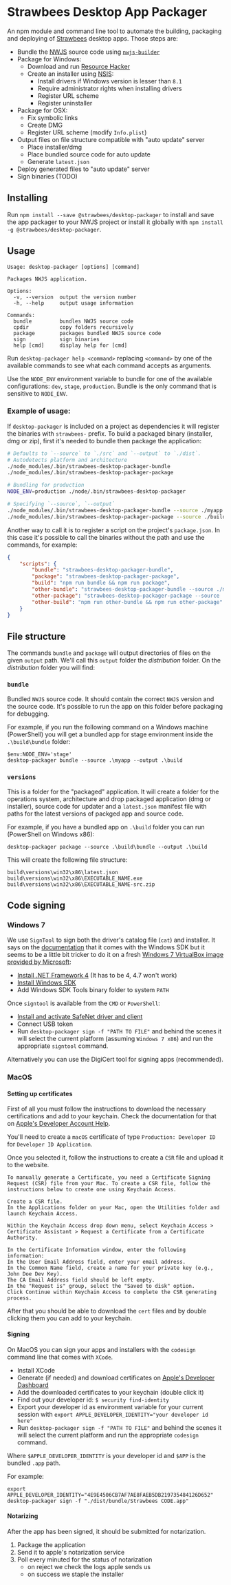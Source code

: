 # Strawbees Desktop App Packager

An npm module and command line tool to automate the building, packaging and deploying of [Strawbees](https://strawbees.com/) desktop apps. Those steps are:

- Bundle the [NWJS](https://nwjs.io/) source code using [`nwjs-builder`](https://github.com/evshiron/nwjs-builder)
- Package for Windows:
	- Download and run [Resource Hacker](http://www.angusj.com/resourcehacker/)
	- Create an installer using [NSIS](https://nsis.sourceforge.io/Main_Page):
		- Install drivers if Windows version is lesser than `8.1`
		- Require administrator rights when installing drivers
		- Register URL scheme
		- Register uninstaller
- Package for OSX:
	- Fix symbolic links
	- Create DMG
	- Register URL scheme (modify `Info.plist`)
- Output files on file structure compatible with "auto update" server
	- Place installer/dmg
	- Place bundled source code for auto update
	- Generate `latest.json`
- Deploy generated files to "auto update" server
- Sign binaries (TODO)

## Installing

Run `npm install --save @strawbees/desktop-packager` to install and save the app packager to your NWJS project or install it globally with `npm install -g @strawbees/desktop-packager`.

## Usage

```
Usage: desktop-packager [options] [command]

Packages NWJS application.

Options:
  -v, --version  output the version number
  -h, --help     output usage information

Commands:
  bundle         bundles NWJS source code
  cpdir          copy folders recursively
  package        packages bundled NWJS source code
  sign           sign binaries
  help [cmd]     display help for [cmd]
```

Run `desktop-packager help <command>` replacing `<command>` by one of the available commands to see what each command accepts as arguments.

Use the `NODE_ENV` environment variable to bundle for one of the available configurations: `dev`, `stage`, `production`. Bundle is the only command that is sensitive to `NODE_ENV`.

### Example of usage:

If `desktop-packager` is included on a project as dependencies it will register the binaries with `strawbees-` prefix. To build a packaged binary (installer, dmg or zip), first it's needed to bundle then package the application:

```bash
# Defaults to `--source` to `./src` and `--output` to `./dist`.
# Autodetects platform and architecture
./node_modules/.bin/strawbees-desktop-packager-bundle
./node_modules/.bin/strawbees-desktop-packager-package

# Bundling for production
NODE_ENV=production ./node/.bin/strawbees-desktop-packager

# Specifying `--source`, `--output`
./node_modules/.bin/strawbees-desktop-packager-bundle --source ./myapp --output ./build
./node_modules/.bin/strawbees-desktop-packager-package --source ./build/bundle --output ./build

```

Another way to call it is to register a script on the project's `package.json`. In this case it's possible to call the binaries without the path and use the commands, for example:

```json
{
	"scripts": {
		"bundle": "strawbees-desktop-packager-bundle",
		"package": "strawbees-desktop-packager-package",
		"build": "npm run bundle && npm run package",
		"other-bundle": "strawbees-desktop-packager-bundle --source ./myapp --output ./build",
		"other-package": "strawbees-desktop-packager-package --source ./build/bundle --output ./build",
		"other-build": "npm run other-bundle && npm run other-package"
	}
}
```

## File structure

The commands `bundle` and `package` will output directories of files on the given `output` path. We'll call this `output` folder the *distribution* folder. On the *distribution* folder you will find:

### `bundle`

Bundled `NWJS` source code. It should contain the correct `NWJS` version and the source code. It's possible to run the app on this folder before packaging for debugging.

For example, if you run the following command on a Windows machine (PowerShell) you will get a bundled app for stage environment inside the `.\build\bundle` folder:

```ps
$env:NODE_ENV='stage'
desktop-packager bundle --source .\myapp --output .\build
```

### `versions`

This is a folder for the "packaged" application. It will create a folder for the operations system, architecture and drop packaged application (dmg or installer), source code for updater and a `latest.json` manifest file with paths for the latest versions of packged app and source code.

For example, if you have a bundled app on `.\build` folder you can run (PowerShell on Windows x86):

```shell
desktop-packager package --source .\build\bundle --output .\build
```

This will create the following file structure:

```
build\versions\win32\x86\latest.json
build\versions\win32\x86\EXECUTABLE_NAME.exe
build\versions\win32\x86\EXECUTABLE_NAME-src.zip
```

## Code signing

### Windows 7

We use `SignTool` to sign both the driver's catalog file (`cat`) and installer. It says on the [documentation](https://docs.microsoft.com/en-us/dotnet/framework/tools/signtool-exe) that it comes with the Windows SDK but it seems to be a little bit tricker to do it on a fresh [Windows 7 VirtualBox image provided by Microsoft](https://developer.microsoft.com/en-us/microsoft-edge/tools/vms/):

- [Install .NET Framework 4](https://www.microsoft.com/en-us/download/details.aspx?id=17851) (It has to be 4, 4.7 won't work)
- [Install Windows SDK](https://www.microsoft.com/en-us/download/details.aspx?id=8279)
- Add Windows SDK Tools binary folder to system `PATH`

Once `signtool` is available from the `CMD` or `PowerShell`:

- [Install and activate SafeNet driver and client](https://knowledge.digicert.com/solution/SO27164.html#attach)
- Connect USB token
- Run `desktop-packager sign -f "PATH TO FILE"` and behind the scenes it will select the current platform (assuming `Windows 7 x86`) and run the appropriate `signtool` command.

Alternatively you can use the DigiCert tool for signing apps (recommended).

### MacOS
#### Setting up certificates
First of all you must follow the instructions to download the necessary certifications and add to your keychain. Check the documentation for that on [Apple's Developer Account Help](https://help.apple.com/developer-account/#/deveedc0daa0).

You'll need to create a `macOS` certificate of type `Production: Developer ID` for `Developer ID Application`.

Once you selected it, follow the instructions to create a `CSR` file and upload it to the website.

```
To manually generate a Certificate, you need a Certificate Signing Request (CSR) file from your Mac. To create a CSR file, follow the instructions below to create one using Keychain Access.

Create a CSR file.
In the Applications folder on your Mac, open the Utilities folder and launch Keychain Access.

Within the Keychain Access drop down menu, select Keychain Access > Certificate Assistant > Request a Certificate from a Certificate Authority.

In the Certificate Information window, enter the following information:
In the User Email Address field, enter your email address.
In the Common Name field, create a name for your private key (e.g., John Doe Dev Key).
The CA Email Address field should be left empty.
In the "Request is" group, select the "Saved to disk" option.
Click Continue within Keychain Access to complete the CSR generating process.
```

After that you should be able to download the `cert` files and by double clicking them you can add to your keychain.

#### Signing
On MacOS you can sign your apps and installers with the `codesign` command line that comes with `XCode`.

- Install XCode
- Generate (if needed) and download certificates on [Apple's Developer Dashboard](https://developer.apple.com/account/mac/certificate/)
- Add the downloaded certificates to your keychain (double click it)
- Find out your developer id: `$ security find-identity`
- Export your developer id as environment variable for your current session with `export APPLE_DEVELOPER_IDENTITY="your developer id here"`
- Run `desktop-packager sign -f "PATH TO FILE"` and behind the scenes it will select the current platform and run the appropriate `codesign` command.

Where `$APPLE_DEVELOPER_IDENTITY` is your developer id and `$APP` is the bundled `.app` path.

For example:

```shell
export APPLE_DEVELOPER_IDENTITY="4E9E4506CB7AF7AE8FAEB5DB219735484126D652"
desktop-packager sign -f "./dist/bundle/Strawbees CODE.app"
```

#### Notarizing
After the app has been signed, it should be submitted for notarization.

1. Package the application
2. Send it to apple's notarization service
3. Poll every minuted for the status of notarization
	- on reject we check the logs apple sends us
	- on success we staple the installer
